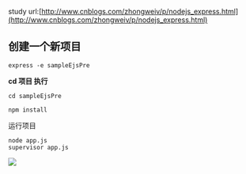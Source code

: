 study url:[http://www.cnblogs.com/zhongweiv/p/nodejs_express.html](http://www.cnblogs.com/zhongweiv/p/nodejs_express.html)

## 创建一个新项目

	express -e sampleEjsPre



**cd 项目 执行**

	cd sampleEjsPre
 
	npm install


运行项目 
	
	node app.js
	supervisor app.js

![](https://github.com/zxx1988328/express-testEjsWebApp/blob/master/img/supervisor.png)



